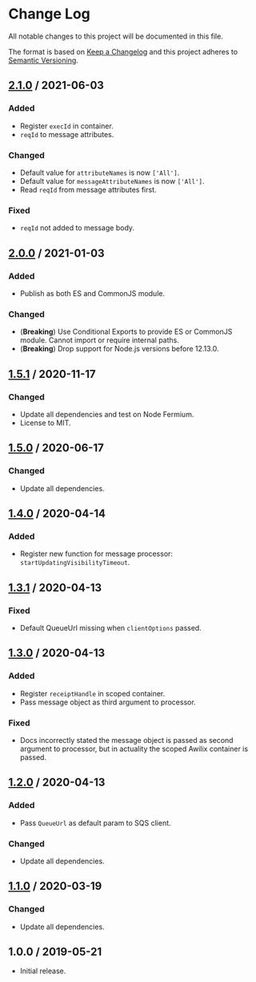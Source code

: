 # Change Log

All notable changes to this project will be documented in this file.

The format is based on [Keep a Changelog](https://keepachangelog.com/)
and this project adheres to [Semantic Versioning](https://semver.org/).

## [2.1.0] / 2021-06-03

### Added

- Register `execId` in container.
- `reqId` to message attributes.

### Changed

- Default value for `attributeNames` is now `['All']`.
- Default value for `messageAttributeNames` is now `['All']`.
- Read `reqId` from message attributes first.

### Fixed

- `reqId` not added to message body.

## [2.0.0] / 2021-01-03

### Added

- Publish as both ES and CommonJS module.

### Changed

- (**Breaking**) Use Conditional Exports to provide ES or CommonJS module.
  Cannot import or require internal paths.
- (**Breaking**) Drop support for Node.js versions before 12.13.0.

## [1.5.1] / 2020-11-17

### Changed

- Update all dependencies and test on Node Fermium.
- License to MIT.

## [1.5.0] / 2020-06-17

### Changed

- Update all dependencies.

## [1.4.0] / 2020-04-14

### Added

- Register new function for message processor:
  `startUpdatingVisibilityTimeout`.

## [1.3.1] / 2020-04-13

### Fixed

- Default QueueUrl missing when `clientOptions` passed.

## [1.3.0] / 2020-04-13

### Added

- Register `receiptHandle` in scoped container.
- Pass message object as third argument to processor.

### Fixed

- Docs incorrectly stated the message object is
  passed as second argument to processor,
  but in actuality the scoped Awilix container is passed.

## [1.2.0] / 2020-04-13

### Added

- Pass `QueueUrl` as default param to SQS client.

### Changed

- Update all dependencies.

## [1.1.0] / 2020-03-19

### Changed

- Update all dependencies.

## 1.0.0 / 2019-05-21

- Initial release.

[Unreleased]: https://github.com/meltwater/mlabs-aws/compare/v2.1.0...HEAD
[2.1.0]: https://github.com/meltwater/mlabs-aws/compare/v2.0.0...v2.1.0
[2.0.0]: https://github.com/meltwater/mlabs-aws/compare/v1.5.1...v2.0.0
[1.5.1]: https://github.com/meltwater/mlabs-aws/compare/v1.5.0...v1.5.1
[1.5.0]: https://github.com/meltwater/mlabs-aws/compare/v1.4.0...v1.5.0
[1.4.0]: https://github.com/meltwater/mlabs-aws/compare/v1.3.1...v1.4.0
[1.3.1]: https://github.com/meltwater/mlabs-aws/compare/v1.3.0...v1.3.1
[1.3.0]: https://github.com/meltwater/mlabs-aws/compare/v1.2.0...v1.3.0
[1.2.0]: https://github.com/meltwater/mlabs-aws/compare/v1.1.0...v1.2.0
[1.1.0]: https://github.com/meltwater/mlabs-aws/compare/v1.0.0...v1.1.0
